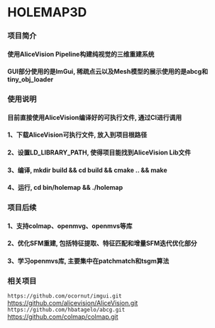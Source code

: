 HOLEMAP3D
============================================================================================
### 项目简介
#### 使用AliceVision Pipeline构建纯视觉的三维重建系统
#### GUI部分使用的是ImGui, 稀疏点云以及Mesh模型的展示使用的是abcg和tiny_obj_loader

### 使用说明
#### 目前直接使用AliceVision编译好的可执行文件, 通过CI进行调用
#### 1、下载AliceVision可执行文件, 放入到项目根路径
#### 2、设置LD_LIBRARY_PATH, 使得项目能找到AliceVision Lib文件
#### 3、编译, mkdir build && cd build && cmake .. && make
#### 4、运行, cd bin/holemap && ./holemap

### 项目后续
#### 1、支持colmap、openmvg、openmvs等库
#### 2、优化SFM重建, 包括特征提取、特征匹配和增量SFM迭代优化部分
#### 3、学习openmvs库, 主要集中在patchmatch和tsgm算法

### 相关项目
` https://github.com/ocornut/imgui.git
` https://github.com/alicevision/AliceVision.git
` https://github.com/hbatagelo/abcg.git
` https://github.com/colmap/colmap.git
